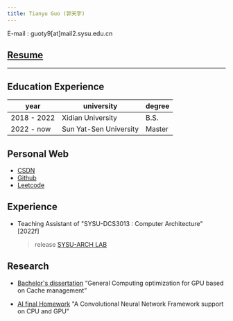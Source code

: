 ```yaml
---
title: Tianyu Guo (郭天宇)
---
```




E-mail : guoty9[at]mail2.sysu.edu.cn

## [Resume](doc/resume.pdf)

---

## Education Experience

| year        | university             | degree |
| ----------- | ---------------------- | ------ |
| 2018 - 2022 | Xidian University      | B.S.   |
| 2022 - now  | Sun Yat-Sen University | Master |

## Personal Web

- [CSDN](https://blog.csdn.net/gtyinstinct)
- [Github](https://github.com/gty111)
- [Leetcode](https://leetcode.cn/u/gtyinstinctx/)

## Experience

- Teaching Assistant of "SYSU-DCS3013 : Computer Architecture" [2022f]
  
  > release [SYSU-ARCH LAB](https://arcsysu.github.io/SYSU-ARCH)

## Research

- [Bachelor's dissertation](doc/Bachelor's%20dissertation.pdf) “General Computing optimization for GPU based on Cache management”

- [AI final Homework](doc/A%20Convolutional%20Neural%20Network%20Framework%20support%20on%20CPU%20and%20GPU.pdf) "A Convolutional Neural Network Framework
  support on CPU and GPU"
